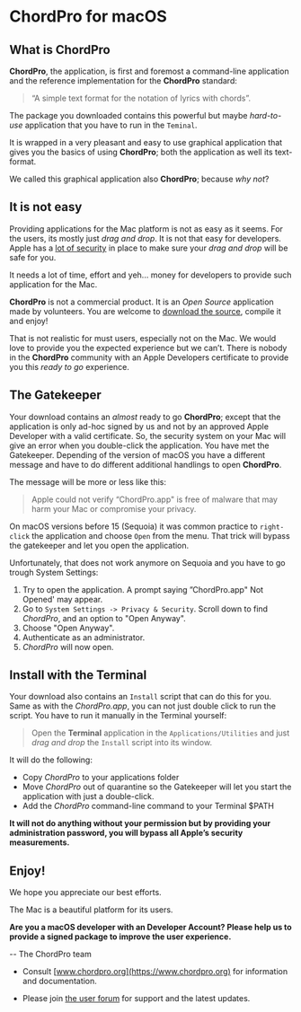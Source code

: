 # ChordPro for macOS

## What is ChordPro

**ChordPro**, the application, is first and foremost a command-line application and the reference implementation for the **ChordPro** standard:

> “A simple text format for the notation of lyrics with chords”.

The package you downloaded contains this powerful but maybe *hard-to-use* application that you have to run in the `Teminal`.

It is wrapped in a very pleasant and easy to use graphical application that gives you the basics of using **ChordPro**; both the application as well its text-format.

We called this graphical application also **ChordPro**; because *why not*?

## It is not easy

Providing applications for the Mac platform is not as easy as it seems. For the users, its mostly just *drag and drop*. It is not that easy for developers. Apple has a [lot of security](https://support.apple.com/en-gb/guide/security/secf826eff27/web) in place to make sure your *drag and drop* will be safe for you.

It needs a lot of time, effort and yeh... money for developers to provide such application for the Mac.

**ChordPro** is not a commercial product. It is an *Open Source* application made by volunteers. You are welcome to [download the source](https://github.com/ChordPro/chordpro), compile it and enjoy!

That is not realistic for must users, especially not on the Mac. We would love to provide you the expected experience but we can’t. There is nobody in the **ChordPro** community with an Apple Developers certificate to provide you this *ready to go* experience.

## The Gatekeeper

Your download contains an *almost* ready to go **ChordPro**; except that the application is only ad-hoc signed by us and not by an approved Apple Developer with a valid certificate. So, the security system on your Mac will give an error when you double-click the application. You have met the Gatekeeper. Depending of the version of macOS you have a different message and have to do different additional handlings to open **ChordPro**.

The message will be more or less like this:

> Apple could not verify “ChordPro.app" is free of malware that may harm your Mac or compromise your privacy.

On macOS versions before 15 (Sequoia) it was common practice to `right-click` the application and choose `Open` from the menu. That trick will bypass the gatekeeper and let you open the application.

Unfortunately, that does not work anymore on Sequoia and you have to go trough System Settings:

1. Try to open the application. A prompt saying ”ChordPro.app" Not Opened' may appear.
2. Go to `System Settings -> Privacy & Security`. Scroll down to find *ChordPro*, and an option to "Open Anyway".
3. Choose "Open Anyway".
4. Authenticate as an administrator.
5. *ChordPro* will now open.

## Install with the Terminal

Your download also contains an `Install` script that can do this for you. Same as with the *ChordPro.app*, you can not just double click to run the script. You have to run it manually in the Terminal yourself:

> Open the **Terminal** application in the `Applications/Utilities` and just *drag and drop* the `Install` script into its window.

It will do the following:

- Copy *ChordPro* to your applications folder
- Move *ChordPro* out of quarantine so the Gatekeeper will let you start the application with just a double-click.
- Add the *ChordPro* command-line command to your Terminal \$PATH

**It will not do anything without your permission but by providing your administration password, you will bypass all Apple’s security measurements.**

## Enjoy!

We hope you appreciate our best efforts.

The Mac is a beautiful platform for its users.

**Are you a macOS developer with an Developer Account? Please help us to provide a signed package to improve the user experience.**

\-- The ChordPro team

- Consult [www.chordpro.org](https://www.chordpro.org) for information and documentation.</p>
- Please join [the user forum](https://groups.io/g/ChordPro) for support and the latest updates.

